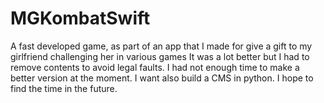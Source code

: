 # MGKombatSwift
A fast developed game, as part of an app that I made for give a gift to my girlfriend challenging her in various games
It was a lot better but I had to remove contents to avoid legal faults.
I had not enough time to make a better version at the moment. I want also build a CMS in python. I hope to find the time in the future.
